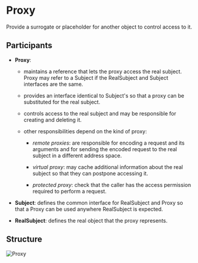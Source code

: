 # Proxy

Provide a surrogate or placeholder for another object to control access to it.

## Participants

* __Proxy__:
  * maintains a reference that lets the proxy access the real subject. Proxy may refer to a Subject if the RealSubject and Subject interfaces are the same.
  
  * provides an interface identical to Subject's so that a proxy can be substituted for the real subject.

  * controls access to the real subject and may be responsible for creating and deleting it.

  * other responsibilities depend on the kind of proxy:
  
    * *remote proxies*: are responsible for encoding a request and its arguments and for sending the encoded request to the real subject in a different address space.

    * *virtual proxy*: may cache additional information about the real subject so that they can postpone accessing it.

    * *protected proxy*: check that the caller has the access permission required to perform a request.
  
* __Subject__: defines the common interface for RealSubject and Proxy so that a Proxy can be used anywhere RealSubject is expected.

* __RealSubject__: defines the real object that the proxy represents.

## Structure

![Proxy](https://raw.githubusercontent.com/DocBrown85/design_patterns/master/images/proxy.svg)
